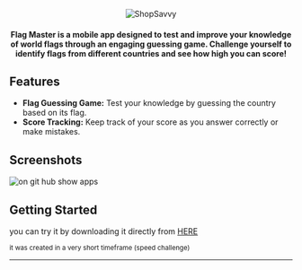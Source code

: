


<p align="center">
  <img src="https://github.com/omar546/flag_master/assets/71936776/938908c5-0b58-44ab-a648-9e73877fd571" alt="ShopSavvy">
</p>




<h4 align="center">
Flag Master is a mobile app designed to test and improve your knowledge of world flags through an engaging guessing game. Challenge yourself to identify flags from different countries and see how high you can score!</h4>


## Features

- **Flag Guessing Game:** Test your knowledge by guessing the country based on its flag.
- **Score Tracking:** Keep track of your score as you answer correctly or make mistakes.

## Screenshots
![on git hub show apps](https://github.com/omar546/flag_master/assets/71936776/da3372f3-3740-4827-b813-8548f299844c)



## Getting Started

you can try it by downloading it directly from <a href="https://download939.mediafire.com/sthmjcwdr5xgNip2BpRMHPNIgRDTGwrbr_cT6OiIbFa08W-lNrBKXHtLp2pCfHkIGek5F8n3-WLtKRaynLiKrpRgk2bkEruQgUceLN0QhzfvJ7OoTw_jhy2Dvge2ZlIkv6hbKBYsqkKhwO4cp_KL8APk8C5L9z0UcjnJo9orvc7sPo8/uqj35z2ufmodbaa/FlagMaster.apk">HERE</a></h3>





<sub> it was created in a very short timeframe (speed challenge)</sub>

---
